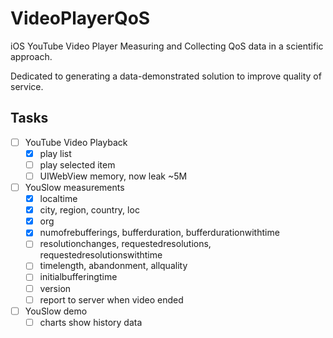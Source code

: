 VideoPlayerQoS
==============

iOS YouTube Video Player Measuring and Collecting QoS data in a scientific approach.

Dedicated to generating a data-demonstrated solution to improve quality of service.

Tasks
-----

-	[ ] YouTube Video Playback
	-	[x] play list
	-	[ ] play selected item
	-	[ ] UIWebView memory, now leak ~5M
-	[ ] YouSlow measurements
	-	[x] localtime
	-	[x] city, region, country, loc
	-	[x] org
	-	[x] numofrebufferings, bufferduration, bufferdurationwithtime
	-	[ ] resolutionchanges, requestedresolutions, requestedresolutionswithtime
	-	[ ] timelength, abandonment, allquality
	-	[ ] initialbufferingtime
	-	[ ] version
	-	[ ] report to server when video ended
-	[ ] YouSlow demo
	-	[ ] charts show history data
